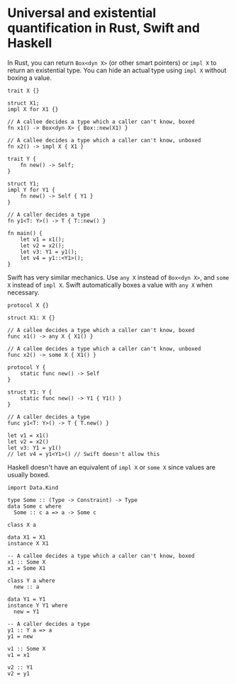 # Universal and existential quantification in Rust, Swift and Haskell

In Rust, you can return `Box<dyn X>` (or other smart pointers) or `impl X` to return an existential type. You can hide an actual type using `impl X` without boxing a value.

```
trait X {}

struct X1;
impl X for X1 {}

// A callee decides a type which a caller can't know, boxed
fn x1() -> Box<dyn X> { Box::new(X1) }

// A callee decides a type which a caller can't know, unboxed
fn x2() -> impl X { X1 }

trait Y {
    fn new() -> Self;
}

struct Y1;
impl Y for Y1 {
    fn new() -> Self { Y1 }
}

// A caller decides a type
fn y1<T: Y>() -> T { T::new() }

fn main() {
    let v1 = x1();
    let v2 = x2();
    let v3: Y1 = y1();
    let v4 = y1::<Y1>();
}
```

Swift has very similar mechanics. Use `any X` instead of `Box<dyn X>`, and `some X` instead of `impl X`. Swift automatically boxes a value with `any X` when necessary.

```
protocol X {}

struct X1: X {}

// A callee decides a type which a caller can't know, boxed
func x1() -> any X { X1() }

// A callee decides a type which a caller can't know, unboxed
func x2() -> some X { X1() }

protocol Y {
    static func new() -> Self
}

struct Y1: Y {
    static func new() -> Y1 { Y1() }
}

// A caller decides a type
func y1<T: Y>() -> T { T.new() }

let v1 = x1()
let v2 = x2()
let v3: Y1 = y1()
// let v4 = y1<Y1>() // Swift doesn't allow this
```

Haskell doesn't have an equivalent of `impl X` or `some X` since values are usually boxed.

```
import Data.Kind

type Some :: (Type -> Constraint) -> Type
data Some c where
  Some :: c a => a -> Some c

class X a

data X1 = X1
instance X X1

-- A callee decides a type which a caller can't know, boxed
x1 :: Some X
x1 = Some X1

class Y a where
  new :: a

data Y1 = Y1
instance Y Y1 where
  new = Y1

-- A caller decides a type
y1 :: Y a => a
y1 = new

v1 :: Some X
v1 = x1

v2 :: Y1
v2 = y1
```

